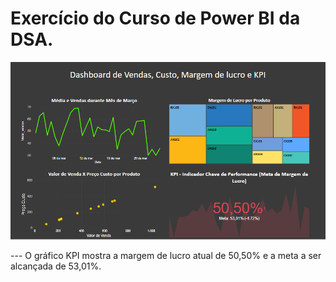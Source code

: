 # Exercício do Curso de Power BI da DSA.

![Dashboard de Vendas, Custo, Margem de lucro e KPI.](dashboardVendas.png)


--- O gráfico KPI mostra a margem de lucro atual de 50,50% e a meta a ser alcançada de 53,01%.
